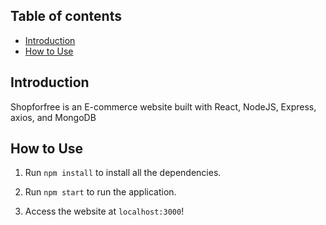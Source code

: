 ## Table of contents

- [Introduction](#introduction)
- [How to Use](#how-to-use)


## Introduction

Shopforfree is an E-commerce website built with React, NodeJS, Express, axios, and MongoDB

## How to Use

1. Run `npm install` to install all the dependencies.

2. Run `npm start` to run the application.

3. Access the website at `localhost:3000`!
